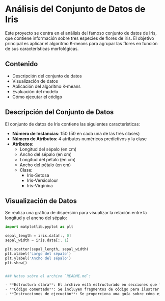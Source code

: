 # Análisis del Conjunto de Datos de Iris

Este proyecto se centra en el análisis del famoso conjunto de datos de Iris, que contiene información sobre tres especies de flores de iris. El objetivo principal es aplicar el algoritmo K-means para agrupar las flores en función de sus características morfológicas.

## Contenido

- Descripción del conjunto de datos
- Visualización de datos
- Aplicación del algoritmo K-means
- Evaluación del modelo
- Cómo ejecutar el código

## Descripción del Conjunto de Datos

El conjunto de datos de Iris contiene las siguientes características:

- **Número de Instancias**: 150 (50 en cada una de las tres clases)
- **Número de Atributos**: 4 atributos numéricos predictivos y la clase
- **Atributos**:
  - Longitud del sépalo (en cm)
  - Ancho del sépalo (en cm)
  - Longitud del pétalo (en cm)
  - Ancho del pétalo (en cm)
  - Clase:
    - Iris-Setosa
    - Iris-Versicolour
    - Iris-Virginica

## Visualización de Datos

Se realiza una gráfica de dispersión para visualizar la relación entre la longitud y el ancho del sépalo:

```python
import matplotlib.pyplot as plt

sepal_length = iris.data[:, 0]
sepal_width = iris.data[:, 1]

plt.scatter(sepal_length, sepal_width)
plt.xlabel('Largo del sépalo')
plt.ylabel('Ancho del sépalo')
plt.show()


### Notas sobre el archivo `README.md`:

- **Estructura clara**: El archivo está estructurado en secciones que facilitan la lectura y comprensión.
- **Código comentado**: Se incluyen fragmentos de código para ilustrar cada paso del proceso.
- **Instrucciones de ejecución**: Se proporciona una guía sobre cómo ejecutar el código, lo que es útil para otros usuarios que deseen replicar el análisis.

